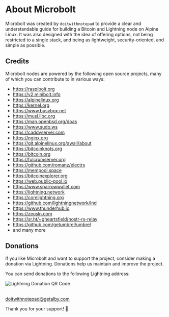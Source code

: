 # About Microbolt

Microbolt was created by `doitwithnotepad` to provide a clear and understandable
guide for building a Bitcoin and Lightning node on Alpine Linux. It was also
designed with the idea of offering options, not being restricted to a single
stack, and being as lightweight, security-oriented, and simple as possible.

## Credits

Microbolt nodes are powered by the following open source projects, many of which
you can contribute to in various ways:

- https://raspibolt.org
- https://v2.minibolt.info
- https://alpinelinux.org
- https://kernel.org
- https://www.busybox.net
- https://musl.libc.org
- https://man.openbsd.org/doas
- https://www.sudo.ws
- https://caddyserver.com
- https://nginx.org
- https://git.alpinelinux.org/awall/about
- https://bitcoinknots.org
- https://bitcoin.org
- https://fulcrumserver.org
- https://github.com/romanz/electrs
- https://mempool.space
- https://bitcoinexplorer.org
- https://web.public-pool.io
- https://www.sparrowwallet.com
- https://lightning.network
- https://corelightning.org
- https://github.com/lightningnetwork/lnd
- https://www.thunderhub.io
- https://zeusln.com
- https://sr.ht/~gheartsfield/nostr-rs-relay
- https://github.com/getumbrel/umbrel
- and many more

## Donations

If you like Microbolt and want to support the project, consider making a
donation via Lightning. Donations help us maintain and improve the project.

You can send donations to the following Lightning address:

![Lightning Donation QR Code](/assets/ln-donations.svg)

<br/>
<a href="lightning:doitwithnotepad@getalby.com">doitwithnotepad@getalby.com</a>

Thank you for your support! 🎉